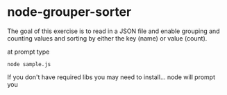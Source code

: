 # node-grouper-sorter
The goal of this exercise is to read in a JSON file and enable
grouping and counting values and sorting by either the key (name) or
value (count). 

at prompt type
```
node sample.js
```

If you don't have required libs you may need to install... node will prompt you
